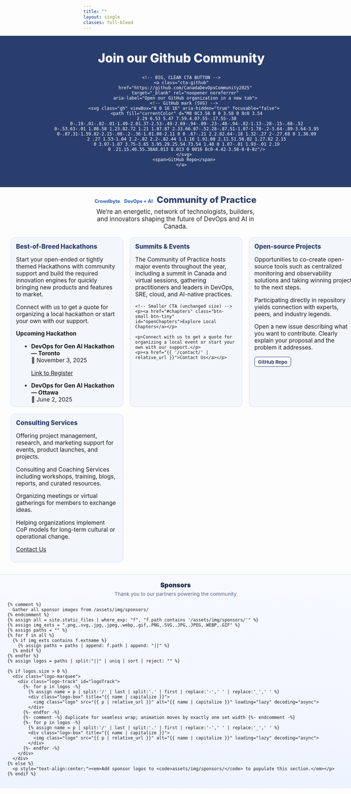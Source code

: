 ```yaml
---
title: ""
layout: single
classes: full-bleed
---
```

<!-- Inline fallback styles: guarantees hero + 4 columns now -->
<style>
/* ===== FORCE FULL-WIDTH (works regardless of theme wrappers) ===== */
.page.full-bleed .page__title{ display:none !important; }

/* Make hero and grid span the entire viewport width */
.hero-band,
.grid4 {
  margin-left: calc(50% - 50vw) !important;
  margin-right: calc(50% - 50vw) !important;
  width: 100vw !important;
}

/* Content padding at the edges so cards don’t touch the browser edge */
.grid4 {
  padding-left: clamp(16px, 3vw, 32px);
  padding-right: clamp(16px, 3vw, 32px);
  display: grid;
  grid-template-columns: repeat(auto-fit, minmax(260px, 1fr));
  gap: 18px;
  margin-top: 1rem;
  margin-bottom: 2rem;
}
@media (max-width: 360px){
  .grid4 { grid-template-columns: 1fr; }
}

/* Keep subhead/tagline readable but allow wider than the old 980px cap */
.subhead{
  text-align:center; margin:1.25rem auto .25rem; font-weight:800;
  font-size:clamp(1.2rem,2.5vw,1.5rem); color:#2a3e6e;
}
.tagline{
  text-align:center; font-size:1.05rem; color:#222;
  margin:.5rem auto 1.25rem;
  padding-left: clamp(16px, 3vw, 32px);
  padding-right: clamp(16px, 3vw, 32px);
  max-width: none;
}
/* Center the page title */
.page__title { text-align: center !important; margin-left:auto; margin-right:auto; }

/* Hero look */
.hero-band{ background:#2a3e6e; color:#fff; text-align:center; padding:2.5rem 1rem; }
.hero-band h1{ margin:0; font-size:clamp(1.8rem,3.5vw,2.4rem); font-weight:800; }

/* ===== BIG, CLEAR GITHUB CTA BUTTON (Professional Blue) ===== */
.hero-band-inner{
  max-width: 1200px;
  margin: 0 auto;
  display: flex;
  align-items: center;
  justify-content: center;
  gap: 12px;
  flex-wrap: wrap;
}
.cta-github{
  --gh: 28px;
  display:inline-flex; align-items:center; gap:10px;
  padding:14px 18px; border-radius:12px;
  font-weight:800; font-size:18px; text-decoration:none;

  /* NEW blue background */
  background: linear-gradient(180deg, #3b82f6 0%, #1d4ed8 100%);
  color:#fff !important;

  border:1px solid rgba(255,255,255,.15);
  box-shadow:0 10px 24px rgba(29,78,216,.28), inset 0 1px 0 rgba(255,255,255,.06);
  transition:transform .12s ease, box-shadow .12s ease, filter .12s ease;
}
.cta-github:hover{ transform:translateY(-1px); filter:brightness(1.03); box-shadow:0 12px 28px rgba(29,78,216,.36); }
.cta-github:active{ transform:translateY(0); }
.cta-github:focus-visible{ outline:3px solid #7fb0f0; outline-offset:3px; }
.cta-github .gh{ width:var(--gh); height:var(--gh); display:inline-block; flex:0 0 auto; }
@media (max-width:520px){
  .cta-github{ font-size:16px; padding:12px 16px; --gh:24px; }
}

/* Cards */
.card{
  background:#f3f6fb; border-radius:12px; padding:14px 14px 10px;
  border:1px solid #d7dfef; min-height:320px;
}
.card h3{ margin:0 0 8px; color:#2a3e6e; font-weight:800; font-size:1.05rem; }
.card p, .card li{ font-size:.98rem; }
.card ul{ margin:0 0 0 1.1rem; }

/* Badges / section titles */
.badge{ display:inline-block; background:#2a3e6e; color:#fff; padding:2px 8px; border-radius:999px; font-size:.8rem; margin-right:6px; }
.section-title{ font-size:1.05rem; margin-top:.5rem; font-weight:700; }

/* Footer note */
.footer-note{ text-align:center; font-size:.9rem; color:#666; margin:1.5rem 0 .75rem; }

/* Plain blue text for badges in subhead */
.subhead .badge { background:transparent !important; color:#3b6bbd !important; padding:0 !important; border-radius:0 !important; font-weight:800; text-decoration:none; }

/* Section header color */
.page .page__inner-wrap .page__content .card h3 { color:#3b6bbd; font-weight:800; }

/* Calendar emoji before marked dates */
.cal::before, time.cal::before{ content:"📅 "; }

/* Small buttons */
.btn-small{ display:inline-block; padding:.38rem .7rem; border:1px solid #2a3e6e; border-radius:8px; background:#fff; color:#2a3e6e !important; font-weight:700; font-size:.9rem; text-decoration:none; box-shadow:none; }
.btn-small:hover{ background:#f5f8ff; border-color:#3b6bbd; color:#3b6bbd !important; }
.btn-small:focus{ outline:2px solid #99b3e6; outline-offset:2px; }
.btn-small.btn-tiny{ padding:.28rem .55rem; font-size:.82rem; border-radius:6px; }

/* ===== FULL-SCREEN CHAPTERS OVERLAY ===== */
#chaptersOverlay{ position:fixed; inset:0; background:rgba(8,13,26,.65); display:none; z-index:9999; }
#chaptersOverlay[aria-hidden="false"]{ display:block; }
.ch-panel{ position:relative; margin:4vh auto; max-width:1200px; background:#ffffff; border-radius:18px; overflow:hidden; box-shadow:0 20px 60px rgba(0,0,0,.35); }
.ch-top{ background:linear-gradient(135deg,#2f5597 0%,#2874c7 60%,#7fb0f0 100%); color:#fff; padding:18px 18px; display:flex; gap:12px; align-items:center; justify-content:space-between; flex-wrap:wrap; }
.ch-top h2{ margin:0; font-weight:800; font-size:clamp(1.1rem,2.2vw,1.4rem); }
.ch-actions{ display:flex; gap:10px; align-items:center; }
.ch-search{ padding:.55rem .7rem; border-radius:10px; border:none; min-width:220px; font-size:.95rem; }
.ch-close{ background:rgba(255,255,255,.14); color:#fff; border:none; border-radius:10px; padding:.5rem .75rem; font-weight:800; cursor:pointer; }
.ch-close:hover{ background:rgba(255,255,255,.25); }
.ch-grid{ display:grid; grid-template-columns: repeat(auto-fit, minmax(240px, 1fr)); gap:16px; padding:16px; }
.ch-card{ background:#f6f8fb; border:1px solid #e6ecf8; border-radius:14px; padding:12px; display:flex; flex-direction:column; gap:10px; box-shadow:0 8px 30px rgba(2,24,71,.06); }
.ch-city{ margin:0; color:#1f2a44; font-weight:800; font-size:1rem; }
.ch-blurb{ margin:0; color:#334155; font-size:.92rem; line-height:1.3; }
.ch-btn{ align-self:flex-start; display:inline-block; padding:.5rem .75rem; border-radius:999px; background:#2f5597; color:#fff !important; text-decoration:none; font-weight:800; font-size:.9rem; box-shadow:0 6px 18px rgba(47,85,151,.22) }
.ch-btn:hover{ background:#2874c7; text-decoration:none; }

/* ===== SPONSORS (uniform TECHSTRONG-sized tiles + seamless loop) ===== */
.sponsors-band-home{
  width: 100vw;
  margin-left: calc(50% - 50vw);
  margin-right: calc(50% - 50vw);
  background: linear-gradient(180deg, #f7f9ff 0%, #eef4ff 100%);
  border-top: 1px solid rgba(0,0,0,.06);
  border-bottom: 1px solid rgba(0,0,0,.06);
  padding: clamp(12px, 1.8vw, 18px) 0;
  margin-top: clamp(24px, 3.2vw, 48px);
}
.sponsors-inner{ max-width:1200px; margin:0 auto; padding:0 clamp(10px, 2.6vw, 20px); }

/* CENTER heading & note */
.sponsors-head{
  display:flex; flex-direction:column; align-items:center; justify-content:center;
  gap:6px; margin-bottom: clamp(8px, 1.4vw, 12px);
  text-align:center;
}
.sponsors-title{ margin:0; font-weight:900; font-size: clamp(15px, 1.8vw, 18px); color:#172b4d; }
.sponsors-note{ margin:0; font-size: clamp(.86rem, 1.3vw, .95rem); color:#51657d; }

/* Marquee container */
.logo-marquee{ position:relative; overflow:hidden; }

/* Track: animation distance/duration set via CSS vars */
.logo-track{
  --loop-distance: 50%;                 /* JS will override with exact px */
  --loop-duration: 26s;                 /* JS will override for perfect pacing */
  display:flex; align-items:center;
  gap: 12px;
  will-change: transform;
  animation: sponsors-marquee var(--loop-duration) linear infinite;
}
.logo-track:hover{ animation-play-state: paused; }
@keyframes sponsors-marquee{
  from{ transform: translateX(0); }
  to  { transform: translateX(calc(-1 * var(--loop-distance))); }
}

/* Uniform tiles (same footprint for each) */
:root{ --tile-w: 170px; --tile-h: 60px; }
.logo-box{
  flex: 0 0 auto;
  width: var(--tile-w);
  height: var(--tile-h);
  display:flex; align-items:center; justify-content:center;
  background:#ffffff;
  border:1px solid rgba(23,43,77,.10);
  border-radius:10px;
  box-shadow:0 6px 18px rgba(23,43,77,.08);
  padding: 6px;
  overflow:hidden;
  transition: transform .15s ease, box-shadow .15s ease, border-color .15s ease;
}
.logo-box:hover{ transform: translateY(-1px); box-shadow: 0 10px 24px rgba(23,43,77,.12); border-color: rgba(23,43,77,.18); }

/* Logos fit without cropping or distortion */
.logo{
  display:block;
  max-width: 100%;
  max-height: 100%;
  width: auto; height: auto;
  object-fit: contain;
  image-rendering: auto;
  filter: saturate(1.02) contrast(1.03);
}

/* Reduced motion: stop animation */
@media (prefers-reduced-motion: reduce){ .logo-track{ animation:none; } }
</style>



<div class="hero-band">
  <div class="hero-band-inner">
    <h1 style="margin:0">Join our Github Community</h1>

    <!-- BIG, CLEAR CTA BUTTON -->
    <a class="cta-github"
       href="https://github.com/CanadaDevOpsCommunity2025"
       target="_blank" rel="noopener noreferrer"
       aria-label="Open our GitHub organization in a new tab">
      <!-- GitHub mark (SVG) -->
      <svg class="gh" viewBox="0 0 16 16" aria-hidden="true" focusable="false">
        <path fill="currentColor" d="M8 0C3.58 0 0 3.58 0 8c0 3.54
        2.29 6.53 5.47 7.59.4.07.55-.17.55-.38
        0-.19-.01-.82-.01-1.49-2.01.37-2.53-.49-2.69-.94-.09-.23-.48-.94-.82-1.13-.28-.15-.68-.52
        0-.53.63-.01 1.08.58 1.23.82.72 1.21 1.87.87 2.33.66.07-.52.28-.87.51-1.07-1.78-.2-3.64-.89-3.64-3.95
        0-.87.31-1.59.82-2.15-.08-.2-.36-1.01.08-2.11 0 0 .67-.21 2.2.82.64-.18 1.32-.27 2-.27.68 0 1.36.09
        2 .27 1.53-1.04 2.2-.82 2.2-.82.44 1.1.16 1.91.08 2.11.51.56.82 1.27.82 2.15
        0 3.07-1.87 3.75-3.65 3.95.29.25.54.73.54 1.48 0 1.07-.01 1.93-.01 2.19
        0 .21.15.46.55.38A8.013 8.013 0 0016 8c0-4.42-3.58-8-8-8z"/>
      </svg>
      <span>GitHub Repo</span>
    </a>
  </div>
</div>

<p class="subhead">
  <span class="badge">Crowdbyte</span> <span class="badge">DevOps + AI</span> Community of Practice
</p>

<p class="tagline">
  We’re an energetic, network of technologists, builders, and innovators shaping the future of DevOps and AI in Canada.
</p>

<div class="grid4">
  <div class="card">
    <h3>Best-of-Breed Hackathons</h3>
    <p>Start your open-ended or tightly themed Hackathons with community support and build the required innovation engines for quickly bringing new products and features to market.</p>
    <p>Connect with us to get a quote for organizing a local hackathon or start your own with our support.</p>
    <p class="section-title">Upcoming Hackathon</p>
    <ul>
      <li><strong>DevOps for Gen AI Hackathon — Toronto</strong><br><span class="cal">November 3, 2025</span></li>
      <p><a href="https://www.eventbrite.ca/e/devops-for-genai-hackathon-tickets-1407877793379" target="_blank" rel="noopener noreferrer">Link to Register</a></p>
      <li><strong>DevOps for Gen AI Hackathon — Ottawa</strong><br><span class="cal">June 2, 2025</span></li>
    </ul>
  </div>

  <div class="card">
    <h3>Summits &amp; Events</h3>
    <p>The Community of Practice hosts major events throughout the year, including a summit in Canada and virtual sessions, gathering practitioners and leaders in DevOps, SRE, cloud, and AI-native practices.</p>

    <!-- Smaller CTA (unchanged size) -->
    <p><a href="#chapters" class="btn-small btn-tiny" id="openChapters">Explore Local Chapters</a></p>

    <p>Connect with us to get a quote for organizing a local event or start your own with our support.</p>
    <p><a href="{{ '/contact/' | relative_url }}">Contact Us</a></p>
  </div>

  <div class="card">
    <h3>Open-source Projects</h3>
    <p>Opportunities to co-create open-source tools such as centralized monitoring and observability solutions and taking winning projects to the next steps.</p>
    <p>Participating directly in repository yields connection with experts, peers, and industry legends.</p>
    <p>Open a new issue describing what you want to contribute. Clearly explain your proposal and the problem it addresses.</p>
    <!-- smaller GitHub Repo button -->
    <p><a class="btn-small btn-tiny" href="https://github.com/CanadaDevOpsCommunity2025" target="_blank" rel="noopener">GitHub Repo</a></p>
  </div>

  <div class="card">
    <h3>Consulting Services</h3>
    <p>Offering project management, research, and marketing support for events, product launches, and projects.</p>
    <p>Consulting and Coaching Services including workshops, training, blogs, reports, and curated resources.</p>
    <p>Organizing meetings or virtual gatherings for members to exchange ideas.</p>
    <p>Helping organizations implement CoP models for long-term cultural or operational change.</p>
    <p><a href="{{ '/contact/' | relative_url }}">Contact Us</a></p>
  </div>
</div>

<!-- ===== SPONSORS (uniform tiles + seamless loop from last back to first) ===== -->
<div class="sponsors-band-home" aria-label="Sponsors">
  <div class="sponsors-inner">
    <div class="sponsors-head">
      <h3 class="sponsors-title">Sponsors</h3>
      <p class="sponsors-note">Thank you to our partners powering the community</p>
    </div>

    {% comment %}
      Gather all sponsor images from /assets/img/sponsors/
    {% endcomment %}
    {% assign all = site.static_files | where_exp: "f", "f.path contains '/assets/img/sponsors/'" %}
    {% assign img_exts = ".png,.svg,.jpg,.jpeg,.webp,.gif,.PNG,.SVG,.JPG,.JPEG,.WEBP,.GIF" %}
    {% assign paths = "" %}
    {% for f in all %}
      {% if img_exts contains f.extname %}
        {% assign paths = paths | append: f.path | append: "||" %}
      {% endif %}
    {% endfor %}
    {% assign logos = paths | split:"||" | uniq | sort | reject: "" %}

    {% if logos.size > 0 %}
      <div class="logo-marquee">
        <div class="logo-track" id="logoTrack">
          {%- for p in logos -%}
            {% assign name = p | split:'/' | last | split:'.' | first | replace:'-',' ' | replace:'_',' ' %}
            <div class="logo-box" title="{{ name | capitalize }}">
              <img class="logo" src="{{ p | relative_url }}" alt="{{ name | capitalize }}" loading="lazy" decoding="async">
            </div>
          {%- endfor -%}
          {%- comment -%} duplicate for seamless wrap; animation moves by exactly one set width {%- endcomment -%}
          {%- for p in logos -%}
            {% assign name = p | split:'/' | last | split:'.' | first | replace:'-',' ' | replace:'_',' ' %}
            <div class="logo-box" title="{{ name | capitalize }}">
              <img class="logo" src="{{ p | relative_url }}" alt="{{ name | capitalize }}" loading="lazy" decoding="async">
            </div>
          {%- endfor -%}
        </div>
      </div>
    {% else %}
      <p style="text-align:center;"><em>Add sponsor logos to <code>assets/img/sponsors/</code> to populate this section.</em></p>
    {% endif %}
  </div>
</div>

<!-- ===== FULL-SCREEN OVERLAY: Chapters ===== -->
<div id="chaptersOverlay" aria-hidden="true" role="dialog" aria-label="Local chapters">
  <div class="ch-panel">
    <div class="ch-top">
      <h2>Join a Local Chapter</h2>
      <div class="ch-actions">
        <input id="chSearch" class="ch-search" type="search" placeholder="Filter by city or province…" aria-label="Filter chapters"/>
        <button class="ch-close" id="closeChapters" aria-label="Close chapters panel">Close ✕</button>
      </div>
    </div>

    <div class="ch-grid" id="chGrid">
      <!-- Ottawa -->
      <article class="ch-card" data-city="Ottawa ON Ontario">
        <h3 class="ch-city">Ottawa, ON</h3>
        <p class="ch-blurb">Ottawa DevOps &amp; DataOps Collaboration Community</p>
        <a class="ch-btn" href="https://www.meetup.com/ottawa-devops-dataops-collaboration-community" target="_blank" rel="noopener">Open Meetup</a>
      </article>

      <!-- Toronto -->
      <article class="ch-card" data-city="Toronto ON Ontario">
        <h3 class="ch-city">Toronto, ON</h3>
        <p class="ch-blurb">Canada DevOps Community of Practice — Toronto Chapter</p>
        <a class="ch-btn" href="https://www.meetup.com/canada-devops-community-of-practice-toronto-chapter" target="_blank" rel="noopener">Open Meetup</a>
      </article>

      <!-- Edmonton -->
      <article class="ch-card" data-city="Edmonton AB Alberta">
        <h3 class="ch-city">Edmonton, AB</h3>
        <p class="ch-blurb">Canada DevOps Community of Practice — Edmonton Chapter</p>
        <a class="ch-btn" href="https://www.meetup.com/canada-devops-community-of-practice-edmonton-chapter/" target="_blank" rel="noopener">Open Meetup</a>
      </article>

      <!-- Atlantic -->
      <article class="ch-card" data-city="Atlantic Provinces NS NB PE NL">
        <h3 class="ch-city">Atlantic Provinces</h3>
        <p class="ch-blurb">Community of Practice — DevOps &amp; DataOps (Atlantic)</p>
        <a class="ch-btn" href="https://www.meetup.com/community-of-practice-devops-dataops-atlantic-provinces/" target="_blank" rel="noopener">Open Meetup</a>
      </article>

      <!-- Montréal -->
      <article class="ch-card" data-city="Montreal Montréal QC Quebec Québec">
        <h3 class="ch-city">Montréal, QC</h3>
        <p class="ch-blurb">Community of Practice — DevOps &amp; DataOps (Montréal)</p>
        <a class="ch-btn" href="https://www.meetup.com/community-of-practice-devops-dataops-montreal-chapter/" target="_blank" rel="noopener">Open Meetup</a>
      </article>
    </div>
  </div>
</div>

<script>
(function(){
  /* Chapters overlay behavior */
  const overlay = document.getElementById('chaptersOverlay');
  const openBtn = document.getElementById('openChapters');
  const closeBtn = document.getElementById('closeChapters');
  const search = document.getElementById('chSearch');
  const cards = Array.from(document.querySelectorAll('#chGrid .ch-card'));

  function openOverlay(e){
    if(e) e.preventDefault();
    overlay.setAttribute('aria-hidden','false');
    if (search) search.focus();
    document.documentElement.style.overflow='hidden';
  }
  function closeOverlay(){
    overlay.setAttribute('aria-hidden','true');
    document.documentElement.style.overflow='';
    if (openBtn) openBtn.focus();
  }
  function filter(){
    const q = (search && search.value || '').toLowerCase();
    cards.forEach(card=>{
      const hay = (card.dataset.city + ' ' + card.textContent).toLowerCase();
      card.style.display = hay.includes(q) ? '' : 'none';
    });
  }
  if (openBtn) openBtn.addEventListener('click', openOverlay);
  if (closeBtn) closeBtn.addEventListener('click', closeOverlay);
  if (overlay) overlay.addEventListener('click', (e)=>{ if(e.target===overlay) closeOverlay(); });
  document.addEventListener('keydown', (e)=>{ if(e.key==='Escape' && overlay.getAttribute('aria-hidden')==='false') closeOverlay(); });
  if (search) addEventListener('input', filter);

  /* ===== Sponsors: dynamic seamless marquee =====
     We duplicate logos in Liquid. Measure ONE SET width and set:
     --loop-distance to exact px; --loop-duration so speed ≈ 140 px/s. */
  const track = document.getElementById('logoTrack');
  if (track) {
    const children = Array.from(track.children);
    const half = Math.floor(children.length / 2);
    if (half > 0) {
      let distance = 0;
      for (let i = 0; i < half; i++) {
        const el = children[i];
        const style = window.getComputedStyle(el);
        const marginLeft = parseFloat(style.marginLeft) || 0;
        const marginRight = parseFloat(style.marginRight) || 0;
        distance += el.getBoundingClientRect().width + marginLeft + marginRight;
      }
      track.style.setProperty('--loop-distance', distance + 'px');

      /* SPEED: higher = faster (matches your requested brisk pace) */
      const pxPerSec = 140;
      const duration = Math.max(10, Math.round(distance / pxPerSec));
      track.style.setProperty('--loop-duration', duration + 's');
    }
  }
})();
</script>
